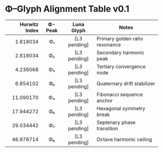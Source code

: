 # Φ–Glyph Alignment Table v0.1

| Hurwitz Index | Φ-Peak | Luna Glyph | Notes |
|--------------:|:------:|:----------:|-------|
| 1.618034 | Φ₁ | [L3 pending] | Primary golden ratio resonance |
| 2.618034 | Φ₂ | [L3 pending] | Secondary harmonic peak |
| 4.236068 | Φ₃ | [L3 pending] | Tertiary convergence node |
| 6.854102 | Φ₄ | [L3 pending] | Quaternary drift stabilizer |
| 11.090170 | Φ₅ | [L3 pending] | Fibonacci sequence anchor |
| 17.944272 | Φ₆ | [L3 pending] | Hexagonal symmetry break |
| 29.034442 | Φ₇ | [L3 pending] | Septenary phase transition |
| 46.978714 | Φ₈ | [L3 pending] | Octave harmonic ceiling |

